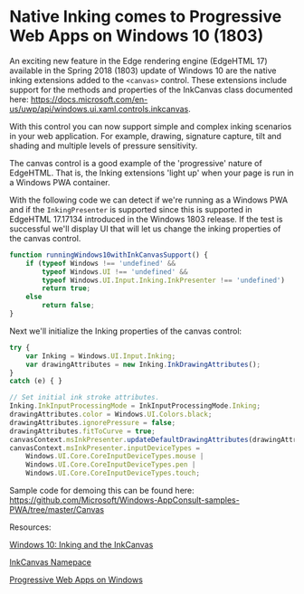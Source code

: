 # Native Inking comes to Progressive Web Apps on Windows 10 (1803)

An exciting new feature in the Edge rendering engine (EdgeHTML 17) available in the Spring 2018 (1803) update of Windows 10 are the native inking extensions added to the ``<canvas>`` control. These extensions include support for the methods and properties of the InkCanvas class documented here: https://docs.microsoft.com/en-us/uwp/api/windows.ui.xaml.controls.inkcanvas.

With this control you can now support simple and complex inking scenarios in your web application. For example, drawing, signature capture, tilt and shading and multiple levels of pressure sensitivity. 

The canvas control is a good example of the 'progressive' nature of EdgeHTML. That is, the Inking extensions 'light up' when your page is run in a Windows PWA container.

With the following code we can detect if we're running as a Windows PWA and if the `InkingPresenter` is supported since this is supported in EdgeHTML 17.17134 introduced in the Windows 1803 release. If the test is successful we'll display UI that will let us change the inking properties of the canvas control.

```javascript
function runningWindows10withInkCanvasSupport() {
    if (typeof Windows !== 'undefined' &&
        typeof Windows.UI !== 'undefined' &&
        typeof Windows.UI.Input.Inking.InkPresenter !== 'undefined')
        return true;
    else
        return false;
}
```
Next we'll initialize the Inking properties of the canvas control:

```javascript
try {
    var Inking = Windows.UI.Input.Inking;
    var drawingAttributes = new Inking.InkDrawingAttributes();
}
catch (e) { }

// Set initial ink stroke attributes.
Inking.InkInputProcessingMode = InkInputProcessingMode.Inking;
drawingAttributes.color = Windows.UI.Colors.black;
drawingAttributes.ignorePressure = false;
drawingAttributes.fitToCurve = true;
canvasContext.msInkPresenter.updateDefaultDrawingAttributes(drawingAttributes);
canvasContext.msInkPresenter.inputDeviceTypes =
    Windows.UI.Core.CoreInputDeviceTypes.mouse |
    Windows.UI.Core.CoreInputDeviceTypes.pen |
    Windows.UI.Core.CoreInputDeviceTypes.touch;
```
Sample code for demoing this can be found here: https://github.com/Microsoft/Windows-AppConsult-samples-PWA/tree/master/Canvas


Resources:

[Windows 10: Inking and the InkCanvas](https://mva.microsoft.com/en-us/training-courses/windows-10-inking-and-the-inkcanvas-14586?l=LRhlWJFsB_5205632527)

[InkCanvas Namepace](https://docs.microsoft.com/en-us/uwp/api/windows.ui.xaml.controls.inkcanvas.
)

[Progressive Web Apps on Windows](https://docs.microsoft.com/en-us/microsoft-edge/progressive-web-apps)
